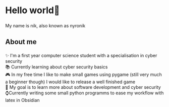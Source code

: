 <h1 align="left">Hello world👋</h1>

###

<p align="left">My name is nik, also known as nyronik</p>

###

<h2 align="left">About me</h2>

###

<p align="left">✨ I'm a first year computer science student with a specialisation in cyber security<br>📚 Currently learning about cyber security basics<br>🎮 In my free time I like to make small games using pygame (still very much a beginner though) I would like to release a well finished game <br>🎯 My goal is to learn more about software development and cyber security⌚Currently writing some small python programms to ease my workflow with latex in Obsidian</p>

###
